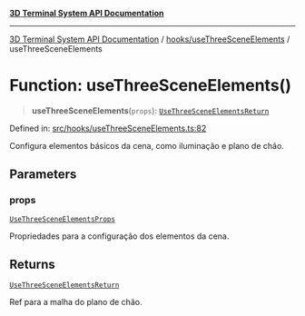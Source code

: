 [**3D Terminal System API Documentation**](../../../README.md)

***

[3D Terminal System API Documentation](../../../README.md) / [hooks/useThreeSceneElements](../README.md) / useThreeSceneElements

# Function: useThreeSceneElements()

> **useThreeSceneElements**(`props`): [`UseThreeSceneElementsReturn`](../interfaces/UseThreeSceneElementsReturn.md)

Defined in: [src/hooks/useThreeSceneElements.ts:82](https://github.com/Dicommunitas/ThreeJS_Terminal_3D/blob/99674efc74a324fa412d902012012a3688e22f0e/src/hooks/useThreeSceneElements.ts#L82)

Configura elementos básicos da cena, como iluminação e plano de chão.

## Parameters

### props

[`UseThreeSceneElementsProps`](../interfaces/UseThreeSceneElementsProps.md)

Propriedades para a configuração dos elementos da cena.

## Returns

[`UseThreeSceneElementsReturn`](../interfaces/UseThreeSceneElementsReturn.md)

Ref para a malha do plano de chão.

